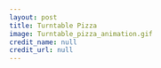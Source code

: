 ```yaml
---
layout: post
title: Turntable Pizza
image: Turntable_pizza_animation.gif
credit_name: null
credit_url: null
---
```



